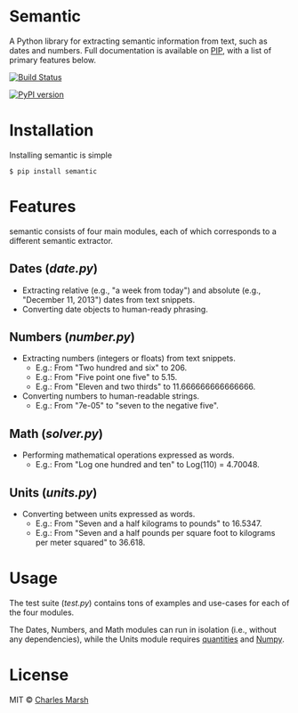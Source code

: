 # Semantic

A Python library for extracting semantic information from text, such as dates and numbers. Full documentation is available on [PIP](https://pythonhosted.org/semantic/), with a list of primary features below.

[![Build Status](https://travis-ci.org/crm416/semantic.png)](https://travis-ci.org/crm416/semantic.png)

[![PyPI version](https://badge.fury.io/py/semantic.png)](http://badge.fury.io/py/semantic)

# Installation

Installing semantic is simple

    $ pip install semantic

# Features

semantic consists of four main modules, each of which corresponds to a different semantic extractor.

## Dates (_date.py_)
- Extracting relative (e.g., "a week from today") and absolute (e.g., "December 11, 2013") dates from text snippets.
- Converting date objects to human-ready phrasing.

## Numbers (_number.py_)
- Extracting numbers (integers or floats) from text snippets.
	- E.g.: From "Two hundred and six" to 206.
	- E.g.: From "Five point one five" to 5.15.
	- E.g.: From "Eleven and two thirds" to 11.666666666666666.
- Converting numbers to human-readable strings.
	- E.g.: From "7e-05" to "seven to the negative five".

## Math (_solver.py_)
- Performing mathematical operations expressed as words.
	- E.g.: From "Log one hundred and ten" to Log(110) = 4.70048.

## Units (_units.py_)
- Converting between units expressed as words.
	- E.g.: From "Seven and a half kilograms to pounds" to 16.5347.
    - E.g.: From "Seven and a half pounds per square foot to kilograms per meter squared" to 36.618.

# Usage

The test suite (_test.py_) contains tons of examples and use-cases for each of the four modules.

The Dates, Numbers, and Math modules can run in isolation (i.e., without any dependencies), while the Units module requires [quantities](https://pypi.python.org/pypi/quantities) and [Numpy](http://www.numpy.org).

# License

MIT © [Charles Marsh](https://github.com/crm416)